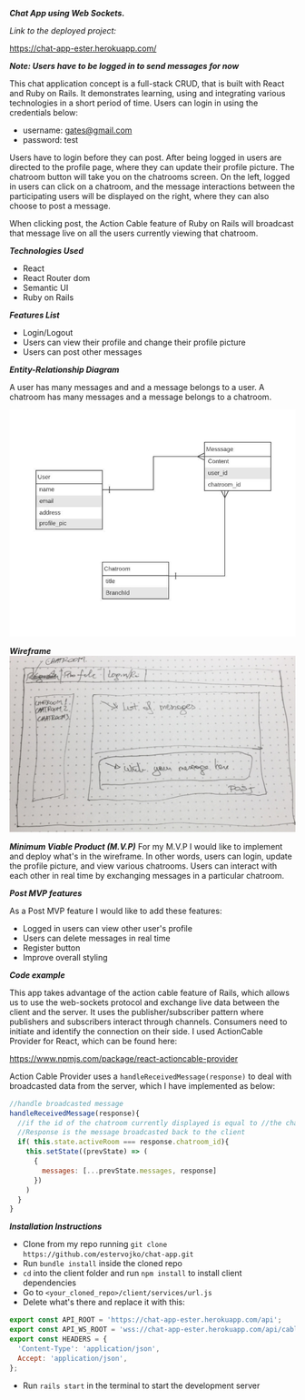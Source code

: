 ***Chat App using Web Sockets.***

*Link to the deployed project:*

https://chat-app-ester.herokuapp.com/

***Note: Users have to be logged in to send messages for now***

This chat application concept is a full-stack CRUD, that is built with React and Ruby on Rails. It demonstrates learning, using and integrating various technologies in a short period of time. Users can login in using the credentials below:

- username: gates@gmail.com
- password: test

Users have to login before they can post. After being logged in users are directed to the profile page, where they can update their profile picture. The chatroom button will take you on the chatrooms screen. On the left, logged in users can click on a chatroom, and the message interactions between the participating users will be displayed on the right, where they can also choose to post a message.

When clicking post, the Action Cable feature of Ruby on Rails will broadcast that message live on all the users currently viewing that chatroom.

***Technologies Used***

- React
- React Router dom
- Semantic UI
- Ruby on Rails

***Features List***

- Login/Logout
- Users can view their profile and change their profile picture
- Users can post other messages

***Entity-Relationship Diagram***

A user has many messages and and a message belongs to a user. A chatroom has many messages and a message belongs to a chatroom.

![Entity-Relationship Diagram](https://github.com/estervojko/chat-app/blob/master/assets/_Entity%20Relationship%20Diagram%20Example.jpeg?raw=true)

***Wireframe***
![Wireframe](https://github.com/estervojko/chat-app/blob/master/assets/Wireframe.jpg?raw=true)

***Minimum Viable Product (M.V.P)***
For my M.V.P I would like to implement and deploy what's in the wireframe. In other words, users can login, update the profile
picture, and view various chatrooms. Users can interact with each other in real time by exchanging messages in a particular chatroom.

***Post MVP features***

As a Post MVP feature I would like to add these features:
- Logged in users can view other user's profile
- Users can delete messages in real time
- Register button
- Improve overall styling

***Code example***

This app takes advantage of the action cable feature of Rails, which allows us to use the web-sockets protocol and exchange live data between the client and the server. It uses the publisher/subscriber pattern where publishers and subscribers interact through channels. Consumers need to initiate and identify the connection on their side. I used ActionCable Provider for React, which can be found here:

https://www.npmjs.com/package/react-actioncable-provider

Action Cable Provider uses a `handleReceivedMessage(response)`
to deal with broadcasted data from the server, which I have implemented as below:

```javascript
//handle broadcasted message
handleReceivedMessage(response){
  //if the id of the chatroom currently displayed is equal to //the chatroom_id of the response, put the response in state.
  //Response is the message broadcasted back to the client
  if( this.state.activeRoom === response.chatroom_id){
    this.setState((prevState) => (
      {
        messages: [...prevState.messages, response]
      })
    )
  }
}
```

***Installation Instructions***

- Clone from my repo running
`git clone https://github.com/estervojko/chat-app.git`
- Run `bundle install` inside the cloned repo
- `cd` into the client folder and run `npm install` to install client dependencies
- Go to `<your_cloned_repo>/client/services/url.js`
- Delete what's there and replace it with this:

``` javascript
export const API_ROOT = 'https://chat-app-ester.herokuapp.com/api';
export const API_WS_ROOT = 'wss://chat-app-ester.herokuapp.com/api/cable';
export const HEADERS = {
  'Content-Type': 'application/json',
  Accept: 'application/json',
};
```

- Run `rails start` in the terminal to start the development server
